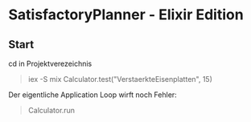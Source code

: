 # SatisfactoryPlanner - Elixir Edition



## Start

cd in Projektverezeichnis
> iex -S mix
> Calculator.test("VerstaerkteEisenplatten", 15)

Der eigentliche Application Loop wirft noch Fehler:
> Calculator.run